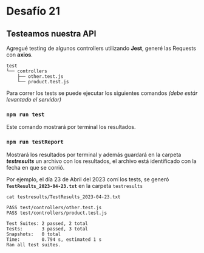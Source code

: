 # Desafío 21

## Testeamos nuestra API

Agregué testing de algunos controllers utilizando **Jest**, generé las Requests con **axios**.

```console
test
└── controllers
    ├── other.test.js
    └── product.test.js
```

Para correr los tests se puede ejecutar los siguientes comandos _(debe estár levantado el servidor)_

### `npm run test`

Este comando mostrará por terminal los resultados.


### `npm run testReport`

Mostrará los resultados por terminal y además guardará en la carpeta **_testresults_** un archivo con los resultados, el archivo está identificado con la fecha en que se corrió.

Por ejemplo, el día 23 de Abril del 2023 corrí los tests, se generó **`TestResults_2023-04-23.txt`** en la carpeta `testresults`

```console
cat testresults/TestResults_2023-04-23.txt
                                                       
PASS test/controllers/other.test.js
PASS test/controllers/product.test.js

Test Suites: 2 passed, 2 total
Tests:       3 passed, 3 total
Snapshots:   0 total
Time:        0.794 s, estimated 1 s
Ran all test suites.
```